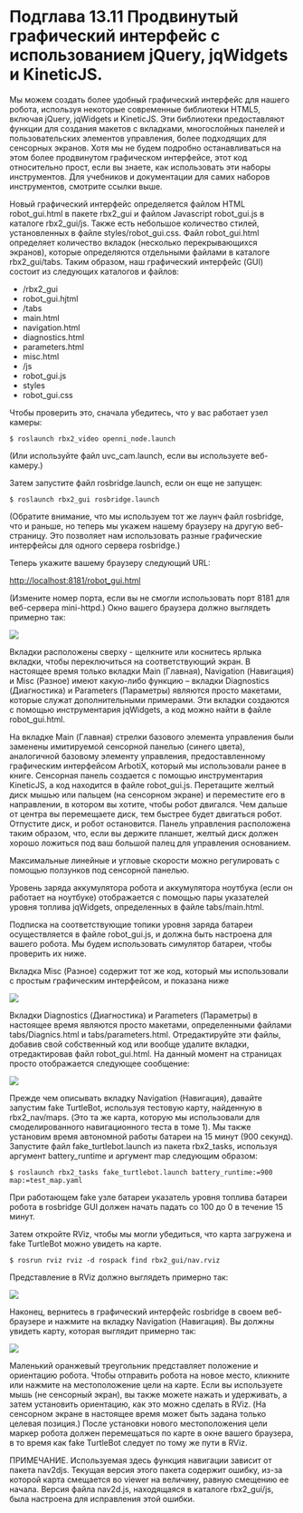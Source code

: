 # Подглава 13.11 Продвинутый графический интерфейс с использованием jQuery, jqWidgets и KineticJS.

Мы можем создать более удобный графический интерфейс для нашего робота, используя некоторые современные библиотеки HTML5, включая jQuery, jqWidgets и KineticJS. Эти библиотеки предоставляют функции для создания макетов с вкладками, многослойных панелей и пользовательских элементов управления, более подходящих для сенсорных экранов. Хотя мы не будем подробно останавливаться на этом более продвинутом графическом интерфейсе, этот код относительно прост, если вы знаете, как использовать эти наборы инструментов. Для учебников и документации для самих наборов инструментов, смотрите ссылки выше. 

Новый графический интерфейс определяется файлом HTML robot\_gui.html в пакете rbx2\_gui и файлом Javascript robot\_gui.js в каталоге rbx2\_gui/js. Также есть небольшое количество стилей, установленных в файле styles/robot\_gui.css. Файл robot\_gui.html определяет количество вкладок \(несколько перекрывающихся экранов\), которые определяются отдельными файлами в каталоге rbx2\_gui/tabs. Таким образом, наш графический интерфейс \(GUI\) состоит из следующих каталогов и файлов: 

* /rbx2\_gui  
* robot\_gui.hjtml  
* /tabs  
* main.html  
* navigation.html  
* diagnostics.html  
* parameters.html  
* misc.html  
* /js  
* robot\_gui.js  
* styles  
* robot\_gui.css 

Чтобы проверить это, сначала убедитесь, что у вас работает узел камеры: 

`$ roslaunch rbx2_video openni_node.launch`

\(Или используйте файл uvc\_cam.launch, если вы используете веб-камеру.\) 

Затем запустите файл rosbridge.launch, если он еще не запущен: 

`$ roslaunch rbx2_gui rosbridge.launch`

\(Обратите внимание, что мы используем тот же лаунч файл rosbridge, что и раньше, но теперь мы укажем нашему браузеру на другую веб-страницу. Это позволяет нам использовать разные графические интерфейсы для одного сервера rosbridge.\) 

Теперь укажите вашему браузеру следующий URL: 

[http://localhost:8181/robot\_gui.html](http://localhost:8181/robot_gui.html) 

\(Измените номер порта, если вы не смогли использовать порт 8181 для веб-сервера mini-httpd.\) Окно вашего браузера должно выглядеть примерно так: 

![](.gitbook/assets/image%20%282%29.png)

Вкладки расположены сверху - щелкните или коснитесь ярлыка вкладки, чтобы переключиться на соответствующий экран. В настоящее время только вкладки Main \(Главная\), Navigation \(Навигация\) и Misc \(Разное\) имеют какую-либо функцию – вкладки Diagnostics \(Диагностика\) и Parameters \(Параметры\) являются просто макетами, которые служат дополнительными примерами. Эти вкладки создаются с помощью инструментария jqWidgets, а код можно найти в файле robot\_gui.html. 

На вкладке Main \(Главная\) стрелки базового элемента управления были заменены имитируемой сенсорной панелью \(синего цвета\), аналогичной базовому элементу управления, предоставленному графическим интерфейсом ArbotiX, который мы использовали ранее в книге. Сенсорная панель создается с помощью инструментария KineticJS, а код находится в файле robot\_gui.js. Перетащите желтый диск мышью или пальцем \(на сенсорном экране\) и переместите его в направлении, в котором вы хотите, чтобы робот двигался. Чем дальше от центра вы перемещаете диск, тем быстрее будет двигаться робот. Отпустите диск, и робот остановится. Панель управления расположена таким образом, что, если вы держите планшет, желтый диск должен хорошо ложиться под ваш большой палец для управления основанием. 

Максимальные линейные и угловые скорости можно регулировать с помощью ползунков под сенсорной панелью. 

Уровень заряда аккумулятора робота и аккумулятора ноутбука \(если он работает на ноутбуке\) отображается с помощью пары указателей уровня топлива jqWidgets, определенных в файле tabs/main.html. 

Подписка на соответствующие топики уровня заряда батареи осуществляется в файле robot\_gui.js, и должна быть настроена для вашего робота. Мы будем использовать симулятор батареи, чтобы проверить их ниже. 

Вкладка Misc \(Разное\) содержит тот же код, который мы использовали с простым графическим интерфейсом, и показана ниже 

![](.gitbook/assets/image%20%283%29.png)

Вкладки Diagnostics \(Диагностика\) и Parameters \(Параметры\) в настоящее время являются просто макетами, определенными файлами tabs/Diagnics.html и tabs/parameters.html. Отредактируйте эти файлы, добавив свой собственный код или вообще удалите вкладки, отредактировав файл robot\_gui.html. На данный момент на страницах просто отображается следующее сообщение: 

![](.gitbook/assets/image%20%284%29.png)

Прежде чем описывать вкладку Navigation \(Навигация\), давайте запустим fake TurtleBot, используя тестовую карту, найденную в rbx2\_nav/maps. \(Это та же карта, которую мы использовали для смоделированного навигационного теста в томе 1\). Мы также установим время автономной работы батареи на 15 минут \(900 секунд\). Запустите файл fake\_turtlebot.launch из пакета rbx2\_tasks, используя аргумент battery\_runtime и аргумент map следующим образом: 

`$ roslaunch rbx2_tasks fake_turtlebot.launch battery_runtime:=900 map:=test_map.yaml`

При работающем fake узле батареи указатель уровня топлива батареи робота в rosbridge GUI должен начать падать со 100 до 0 в течение 15 минут. 

Затем откройте RViz, чтобы мы могли убедиться, что карта загружена и fake TurtleBot можно увидеть на карте. 

`$ rosrun rviz rviz -d rospack find rbx2_gui/nav.rviz`

Представление в RViz должно выглядеть примерно так: 

![](.gitbook/assets/image%20%285%29.png)

Наконец, вернитесь в графический интерфейс rosbridge в своем веб-браузере и нажмите на вкладку Navigation \(Навигация\). Вы должны увидеть карту, которая выглядит примерно так: 

![](.gitbook/assets/image%20%286%29.png)

Маленький оранжевый треугольник представляет положение и ориентацию робота. Чтобы отправить робота на новое место, кликните или нажмите на местоположение цели на карте. Если вы используете мышь \(не сенсорный экран\), вы также можете нажать и удерживать, а затем установить ориентацию, как это можно сделать в RViz. \(На сенсорном экране в настоящее время может быть задана только целевая позиция.\) После установки нового местоположения цели маркер робота должен перемещаться по карте в окне вашего браузера, в то время как fake TurtleBot следует по тому же пути в RViz. 

ПРИМЕЧАНИЕ. Используемая здесь функция навигации зависит от пакета nav2djs. Текущая версия этого пакета содержит ошибку, из-за которой карта смещается во viewer на величину, равную смещению ее начала. Версия файла nav2d.js, находящаяся в каталоге rbx2\_gui/js, была настроена для исправления этой ошибки. 

